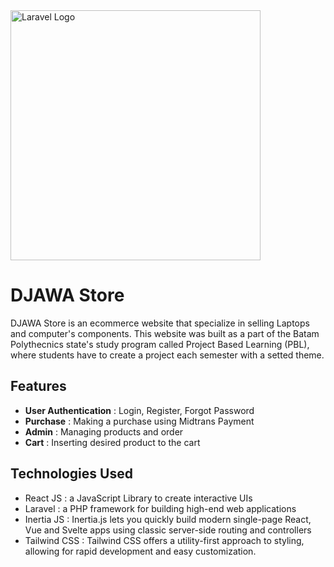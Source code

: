 
<img src="https://raw.githubusercontent.com/laravel/art/master/logo-lockup/5%20SVG/2%20CMYK/1%20Full%20Color/laravel-logolockup-cmyk-red.svg" width="400" alt="Laravel Logo">

# DJAWA Store

DJAWA Store is an ecommerce website that specialize in selling Laptops and computer's components. This website was built as a part of the Batam Polythecnics state's study program called Project Based Learning (PBL), where students have to create a project each semester with a setted theme.

## Features
- **User Authentication** : Login, Register, Forgot Password
- **Purchase** : Making a purchase using Midtrans Payment
- **Admin** : Managing products and order
- **Cart** : Inserting desired product to the cart 

## Technologies Used
- React JS : a JavaScript Library to create interactive UIs
- Laravel : a PHP framework for building high-end web applications
- Inertia JS : Inertia.js lets you quickly build modern single-page React, Vue and Svelte apps using classic server-side routing and controllers
- Tailwind CSS : Tailwind CSS offers a utility-first approach to styling, allowing for rapid development and easy customization.


